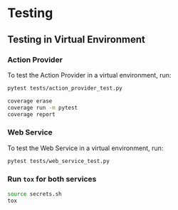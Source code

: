# Testing

## Testing in Virtual Environment

### Action Provider

To test the Action Provider in a virtual environment, run:

```bash
pytest tests/action_provider_test.py

coverage erase
coverage run -m pytest
coverage report
```


### Web Service

To test the Web Service in a virtual environment, run:

```bash
pytest tests/web_service_test.py
```

### Run `tox` for both services

```bash
source secrets.sh
tox
```
